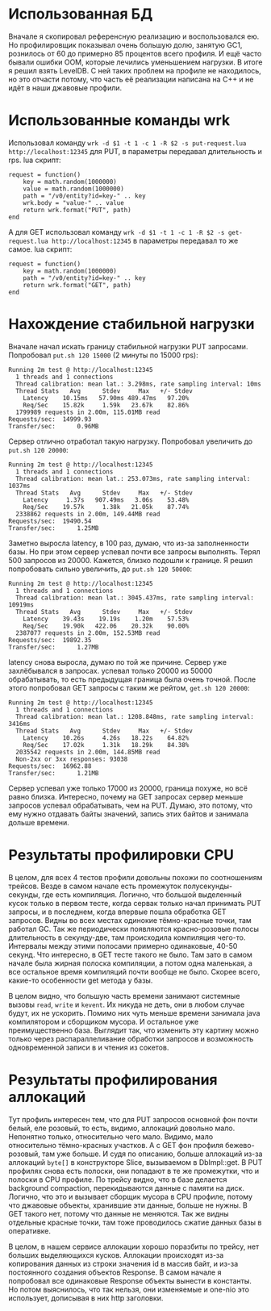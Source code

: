 # Использованная БД

Вначале я скопировал референсную реализацию и воспользовался ею. Но профилировщик показывал очень большую долю, занятую
GC1, рознилось от 60 до примерно 85 процентов всего профиля. И ещё часто бывали ошибки OOM, которые лечились уменьшением
нагрузки. В итоге я решил взять LevelDB. С ней таких проблем на профиле не находилось, но это отчасти потому, что часть
её реализации написана на C++ и не идёт в наши джавовые профили.

# Использованные команды wrk

Использовал команду `wrk -d $1 -t 1 -c 1 -R $2 -s put-request.lua http://localhost:12345` для PUT, в параметры передавал
длительность и rps. lua скрипт:
```
request = function()
    key = math.random(1000000)
    value = math.random(1000000)
    path = "/v0/entity?id=key-" .. key
    wrk.body = "value-" .. value
    return wrk.format("PUT", path)
end
```
А для GET использовал команду `wrk -d $1 -t 1 -c 1 -R $2 -s get-request.lua http://localhost:12345` в параметры
передавал то же самое. lua скрипт:
```
request = function()
    key = math.random(1000000)
    path = "/v0/entity?id=key-" .. key
    return wrk.format("GET", path)
end
```

# Нахождение стабильной нагрузки

Вначале начал искать границу стабильной нагрузки PUT запросами. Попробовал `put.sh 120 15000` (2 минуты по 15000 rps):
```
Running 2m test @ http://localhost:12345
  1 threads and 1 connections
  Thread calibration: mean lat.: 3.298ms, rate sampling interval: 10ms
  Thread Stats   Avg      Stdev     Max   +/- Stdev
    Latency    10.15ms   57.90ms 489.47ms   97.20%
    Req/Sec    15.82k     1.59k   23.67k    82.86%
  1799989 requests in 2.00m, 115.01MB read
Requests/sec:  14999.93
Transfer/sec:      0.96MB
```

Сервер отлично отработал такую нагрузку. Попробовал увеличить до `put.sh 120 20000`:
```
Running 2m test @ http://localhost:12345
  1 threads and 1 connections
  Thread calibration: mean lat.: 253.073ms, rate sampling interval: 1037ms
  Thread Stats   Avg      Stdev     Max   +/- Stdev
    Latency     1.37s   907.49ms   3.06s    53.48%
    Req/Sec    19.57k     1.38k   21.05k    87.74%
  2338862 requests in 2.00m, 149.44MB read
Requests/sec:  19490.54
Transfer/sec:      1.25MB
```

Заметно выросла latency, в 100 раз, думаю, что из-за заполненности базы. Но при этом сервер успевал почти все запросы
выполнять. Терял 500 запросов из 20000. Кажется, близко подошли к границе. Я решил попробовать сильно увеличить,
до `put.sh 120 50000`:
```
Running 2m test @ http://localhost:12345
  1 threads and 1 connections
  Thread calibration: mean lat.: 3045.437ms, rate sampling interval: 10919ms
  Thread Stats   Avg      Stdev     Max   +/- Stdev
    Latency    39.43s    19.19s    1.20m    57.53%
    Req/Sec    19.90k   422.06    20.32k    90.00%
  2387077 requests in 2.00m, 152.53MB read
Requests/sec:  19892.35
Transfer/sec:      1.27MB
```
latency снова выросла, думаю по той же причине. Сервер уже захлёбывался в запросах. успевал только 20000 из 50000
обрабатывать, то есть предыдущая граница была очень точной. После этого попробовал GET запросы с таким же рейтом,
`get.sh 120 20000`:
```
Running 2m test @ http://localhost:12345
  1 threads and 1 connections
  Thread calibration: mean lat.: 1208.848ms, rate sampling interval: 3416ms
  Thread Stats   Avg      Stdev     Max   +/- Stdev
    Latency    10.26s     4.26s   18.22s    64.82%
    Req/Sec    17.02k     1.31k   18.29k    84.38%
  2035542 requests in 2.00m, 144.85MB read
  Non-2xx or 3xx responses: 93038
Requests/sec:  16962.88
Transfer/sec:      1.21MB
```

Сервер успевал уже только 17000 из 20000, граница похуже, но всё равно близка. Интересно, почему на GET запросах сервер
меньше запросов успевал обрабатывать, чем на PUT. Думаю, это потому, что ему нужно отдавать байты значений, запись этих
байтов и занимала дольше времени.

# Результаты профилировки CPU

В целом, для всех 4 тестов профили довольны похожи по соотношениям трейсов.
Везде в самом начале есть промежуток
полусекунды-секунды, где есть компиляция. Логично, что большой выделенный кусок только в первом тесте, когда сервак
только начал принимать PUT запросы, и в последнем, когда впервые пошла обработка GET запросов.
Видны во всех местах одинокие тёмно-красные точки, там работал GC.
Так же периодически появляются красно-розовые полосы длительность в секунду-две, там происходила компиляция чего-то.
Интервалы между этими полосами примерно одинаковые, 40-50 секунд. Что интересно, в GET тесте такого не было. Там зато
в самом начале была жирная полоска компиляции, а потом одна маленькая, а все остальное время компиляций почти вообще
не было. Скорее всего, какие-то особенности get метода у базы.

В целом видно, что большую часть времени занимают системные вызовы `read`, `write` и `kevent`. Их никуда не деть, они
в любом случае будут, их не ускорить. Помимо них чуть меньше времени занимала java компилятором и сборщиком мусора.
И остальное уже преимущественно база.
Выглядит так, что изменить эту картину можно только через распараллеливание обработки запросов и возможность
одновременной записи в и чтения из сокетов.

# Результаты профилирования аллокаций

Тут профиль интересен тем, что для PUT запросов основной фон почти белый, еле розовый, то есть, видимо, аллокаций
довольно мало. Непонятно только, относительно чего мало. Видимо, мало относительно тёмно-красных участков. А с GET
фон профиля бежево-розовый, там уже больше. И судя по описанию, больше аллокаций из-за аллокаций `byte[]` в конструкторе
Slice, вызываемом в DbImpl::get.
В PUT профилях снова есть полоски, они попадают в те же промежутки, что и полоски в CPU профиле. По трейсу видно, что
в базе делается background compaction, перекидываются данные с памяти на диск. Логично, что это и вызывает сборщик
мусора в CPU профиле, потому что джавовые объекты, хранившие эти данные, больше не нужны.
В GET такого нет, потому что данные не меняются.
Так же видны отдельные красные точки, там тоже проводилось сжатие данных базы в оперативке.

В целом, в нашем сервисе аллокации хорошо поразбиты по трейсу, нет больших выделяющихся кусков. Аллокации происходят
из-за копирования данных из строки значения id в массив байт, и из-за постоянного создания объектов Response. В самом
начале я попробовал все одинаковые Response объекты вынести в константы. Но потом выяснилось, что так нельзя, они
изменяемые и one-nio это использует, дописывая в них http заголовки.
